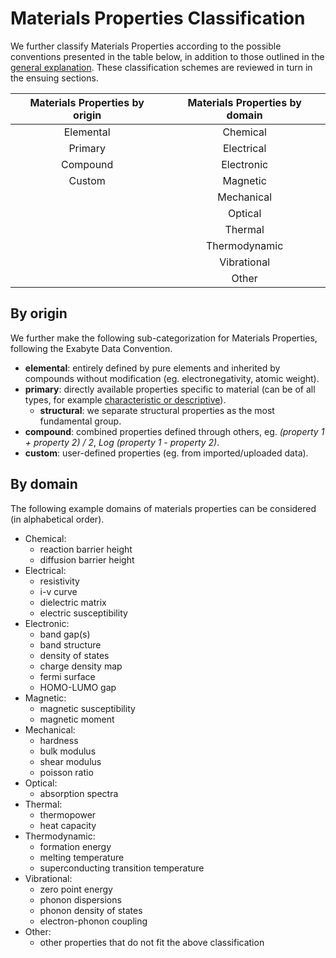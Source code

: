 # Materials Properties Classification

We further classify Materials Properties according to the possible conventions presented in the table below, in addition to those outlined in the [general explanation](general.md). These classification schemes are reviewed in turn in the ensuing sections.

| Materials Properties by origin | Materials Properties by domain |
|:------------------------------:|:------------------------------:|
| Elemental                        | Chemical                     |
| Primary                          | Electrical                   |
| Compound                         | Electronic                   |
| Custom                           | Magnetic                     |
|                                  | Mechanical                   |
|                                  | Optical                      |
|                                  | Thermal                      |
|                                  | Thermodynamic                |
|                                  | Vibrational                  |
|                                  | Other                        |

## By origin

We further make the following sub-categorization for Materials Properties, following the Exabyte Data Convention.

- **elemental**: entirely defined by pure elements and inherited by compounds without modification (eg. electronegativity, atomic weight). 
- **primary**: directly available properties specific to material (can be of all types, for example [characteristic or descriptive](general.md)).
    - **structural**: we separate structural properties as the most fundamental group.
- **compound**: combined properties defined through others, eg. *(property 1 + property 2) / 2*, *Log (property 1 - property 2)*.
- **custom**: user-defined properties (eg. from imported/uploaded data). 

## By domain

The following example domains of materials properties can be considered (in alphabetical order).

- Chemical: 
    - reaction barrier height
    - diffusion barrier height
- Electrical: 
    - resistivity
    - i-v curve
    - dielectric matrix
    - electric susceptibility
- Electronic: 
    - band gap(s)
    - band structure
    - density of states
    - charge density map
    - fermi surface
    - HOMO-LUMO gap
- Magnetic:
    - magnetic susceptibility
    - magnetic moment
- Mechanical:
    - hardness
    - bulk modulus
    - shear modulus
    - poisson ratio
- Optical:
    - absorption spectra
- Thermal:
    - thermopower
    - heat capacity
- Thermodynamic:
    - formation energy
    - melting temperature
    - superconducting transition temperature
- Vibrational:
    - zero point energy
    - phonon dispersions
    - phonon density of states
    - electron-phonon coupling
- Other:
    - other properties that do not fit the above classification 
